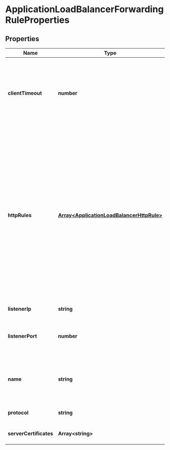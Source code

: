 # ApplicationLoadBalancerForwardingRuleProperties

## Properties
| Name | Type | Description | Notes |
| ------------ | ------------- | ------------- | ------------- |
| **clientTimeout** | **number** | The maximum time in milliseconds to wait for the client to acknowledge or send data; default is 50,000 (50 seconds). | [optional] [default to undefined] |
| **httpRules** | [**Array&lt;ApplicationLoadBalancerHttpRule&gt;**](ApplicationLoadBalancerHttpRule.md) | An array of items in the collection. The original order of rules is preserved during processing, except that rules of the \'FORWARD\' type are processed after the rules with other defined actions. The relative order of the \'FORWARD\' type rules is also preserved during the processing. | [optional] [default to undefined] |
| **listenerIp** | **string** | The listening (inbound) IP. | [default to undefined] |
| **listenerPort** | **number** | The listening (inbound) port number; the valid range is 1 to 65535. | [default to undefined] |
| **name** | **string** | The name of the Application Load Balancer forwarding rule. | [default to undefined] |
| **protocol** | **string** | The balancing protocol. | [default to undefined] |
| **serverCertificates** | **Array&lt;string&gt;** | Array of items in the collection. | [optional] [default to undefined] |


